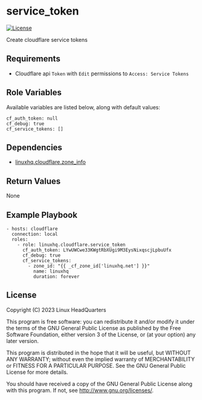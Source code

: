 # service\_token

[![License](https://img.shields.io/badge/license-GPLv3-brightgreen.svg?style=flat)](COPYING)

Create cloudflare service tokens

## Requirements

* Cloudflare api `Token` with `Edit` permissions to `Access: Service Tokens`

## Role Variables

Available variables are listed below, along with default values:

    cf_auth_token: null
    cf_debug: true
    cf_service_tokens: []

## Dependencies

* [linuxhq.cloudflare.zone_info](https://github.com/linuxhq/ansible-collection-cloudflare/tree/main/roles/zone_info)

## Return Values

None

## Example Playbook

    - hosts: cloudflare
      connection: local
      roles:
        - role: linuxhq.cloudflare.service_token
          cf_auth_token: LYwUWCwe33KWgtRbXUgi9M3EysNixqscjLpbuUfx
          cf_debug: true
          cf_service_tokens:
            - zone_id: "{{ _cf_zone_id['linuxhq.net'] }}"
              name: linuxhq
              duration: forever

## License

Copyright (C) 2023 Linux HeadQuarters

This program is free software: you can redistribute it and/or modify
it under the terms of the GNU General Public License as published by
the Free Software Foundation, either version 3 of the License, or
(at your option) any later version.

This program is distributed in the hope that it will be useful,
but WITHOUT ANY WARRANTY; without even the implied warranty of
MERCHANTABILITY or FITNESS FOR A PARTICULAR PURPOSE. See the
GNU General Public License for more details.

You should have received a copy of the GNU General Public License
along with this program. If not, see <http://www.gnu.org/licenses/>.
